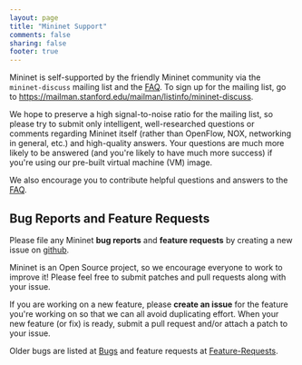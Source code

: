 ```yaml
---
layout: page
title: "Mininet Support"
comments: false
sharing: false
footer: true
---
```

Mininet is self-supported by the friendly Mininet community via the `mininet-discuss` mailing list and the [FAQ](FAQ). To sign up for the mailing list, go to https://mailman.stanford.edu/mailman/listinfo/mininet-discuss.

We hope to preserve a high signal-to-noise ratio for the mailing list, so please try to submit only intelligent, well-researched questions or comments regarding Mininet itself (rather than OpenFlow, NOX, networking in general, etc.) and high-quality answers. Your questions are much more likely to be answered (and you're likely to have much more success) if you're using our pre-built virtual machine (VM) image.

We also encourage you to contribute helpful questions and answers to the [FAQ](FAQ).

Bug Reports and Feature Requests
---------------------------------

Please file any Mininet **bug reports** and **feature requests** by creating a new issue on [github](https://github.com/mininet/mininet/issues). 

Mininet is an Open Source project, so we encourage everyone to work to improve it! Please feel free to submit patches and pull requests along with your issue.

If you are working on a new feature, please **create an issue** for the feature you're working on so that we can all avoid duplicating effort. When your new feature (or fix) is ready, submit a pull request and/or attach a patch to your issue.


Older bugs are listed at [Bugs](Bugs) and feature requests at [Feature-Requests](Feature-Requests.md).

